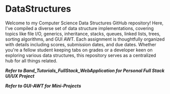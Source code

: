 # DataStructures

Welcome to my Computer Science Data Structures GitHub repository! Here, I've compiled a diverse set of data structure implementations, covering topics like file I/O, generics, inheritance, stacks, queues, linked lists, trees, sorting algorithms, and GUI AWT. Each assignment is thoughtfully organized with details including scores, submission dates, and due dates. Whether you're a fellow student keeping tabs on grades or a developer keen on exploring various data structures, this repository serves as a centralized hub for all things related.

***Refer to Band_Tutorials_FullStack_WebApplication for Personal Full Stack UI/UX Project***

***Refer to GUI-AWT for Mini-Projects***
